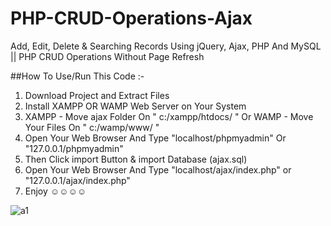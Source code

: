 # PHP-CRUD-Operations-Ajax
Add, Edit, Delete &amp; Searching Records Using jQuery, Ajax, PHP And MySQL || PHP CRUD Operations Without Page Refresh

##How To Use/Run This Code :-
1. Download Project and Extract Files
2. Install XAMPP OR WAMP Web Server on Your System
3. XAMPP - Move ajax Folder On " c:/xampp/htdocs/ " Or WAMP - Move Your Files On " c:/wamp/www/ "
3. Open Your Web Browser And Type "localhost/phpmyadmin" Or "127.0.0.1/phpmyadmin"
4. Then Click import Button & import Database (ajax.sql)
5. Open Your Web Browser And Type "localhost/ajax/index.php" or "127.0.0.1/ajax/index.php"
6. Enjoy  ☺☺☺☺

![a1](https://user-images.githubusercontent.com/26626045/52166024-09681000-26bd-11e9-8ad9-4da8b5cf3b43.jpg)
